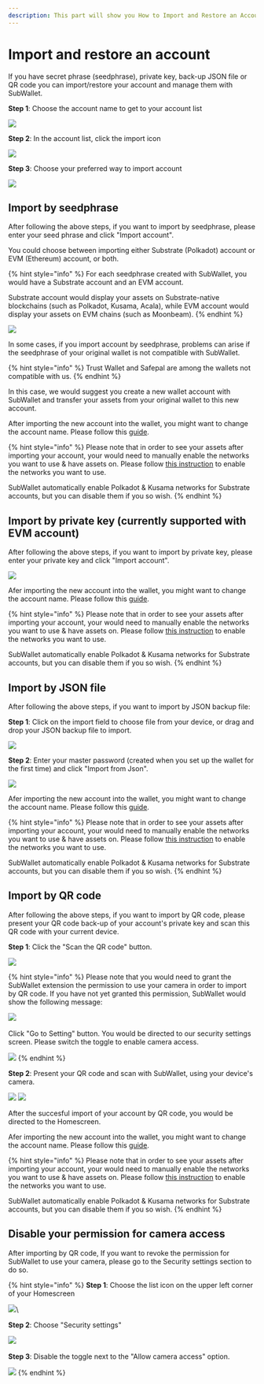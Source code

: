 ```yaml
---
description: This part will show you How to Import and Restore an Account on SubWallet.
---
```


# Import and restore an account

If you have secret phrase (seedphrase), private key, back-up JSON file or QR code you can import/restore your account and manage them with SubWallet.

**Step 1**: Choose the account name to get to your account list

![](<../../.gitbook/assets/image (12) (1) (2).png>)

**Step 2**: In the account list, click the import icon&#x20;

![](<../../.gitbook/assets/image (17) (2) (1).png>)

**Step 3**: Choose your preferred way to import account

![](<../../.gitbook/assets/image (15) (2) (1).png>)



## Import by seedphrase

After following the above steps, if you want to import by seedphrase, please enter your seed phrase and click "Import account".&#x20;

You could choose between importing either Substrate (Polkadot) account or EVM (Ethereum) account, or both.&#x20;

{% hint style="info" %}
For each seedphrase created with SubWallet, you would have a Substrate account and an EVM account.&#x20;

Substrate account would display your assets on Substrate-native blockchains (such as Polkadot, Kusama, Acala), while EVM account would display your assets on EVM chains (such as Moonbeam).&#x20;
{% endhint %}

![](<../../.gitbook/assets/image (25) (2) (1).png>)

In some cases, if you import account by seedphrase, problems can arise if the seedphrase of your original wallet is not compatible with SubWallet.&#x20;

{% hint style="info" %}
Trust Wallet and Safepal are among the wallets not compatible with us.&#x20;
{% endhint %}

In this case, we would suggest you create a new wallet account with SubWallet and transfer your assets from your original wallet to this new account.&#x20;

After importing the new account into the wallet, you might want to change the account name. Please follow this [guide](switch-between-accounts-and-change-account-name.md).

{% hint style="info" %}
Please note that in order to see your assets after importing your account, your would need to manually enable the networks you want to use & have assets on. Please follow [this instruction](../customize-your-blockchains.md) to enable the networks you want to use.

SubWallet automatically enable Polkadot & Kusama networks for Substrate accounts, but you can disable them if you so wish.&#x20;
{% endhint %}

##

## Import by private key (currently supported with EVM account)

After following the above steps, if you want to import by private key, please enter your  private key and click "Import account".

![](<../../.gitbook/assets/image (1) (1) (2).png>)

Afer importing the new account into the wallet, you might want to change the account name. Please follow this [guide](switch-between-accounts-and-change-account-name.md).

{% hint style="info" %}
Please note that in order to see your assets after importing your account, your would need to manually enable the networks you want to use & have assets on. Please follow [this instruction](../customize-your-blockchains.md) to enable the networks you want to use.

SubWallet automatically enable Polkadot & Kusama networks for Substrate accounts, but you can disable them if you so wish.
{% endhint %}

##

## Import by JSON file

After following the above steps, if you want to import by JSON backup file:

**Step 1**: Click on the import field to choose file from your device, or drag and drop your JSON backup file to import.

![](<../../.gitbook/assets/image (10) (1) (2) (1).png>)

**Step 2**: Enter your master password (created when you set up the wallet for the first time) and click "Import from Json".&#x20;

![](<../../.gitbook/assets/image (23) (1) (2).png>)

Afer importing the new account into the wallet, you might want to change the account name. Please follow this [guide](switch-between-accounts-and-change-account-name.md).

{% hint style="info" %}
Please note that in order to see your assets after importing your account, your would need to manually enable the networks you want to use & have assets on. Please follow [this instruction](../customize-your-blockchains.md) to enable the networks you want to use.

SubWallet automatically enable Polkadot & Kusama networks for Substrate accounts, but you can disable them if you so wish.
{% endhint %}

##

## Import by QR code

After following the above steps, if you want to import by QR code, please present your QR code back-up of your account's private key and scan this QR code with your current device.&#x20;



**Step 1**: Click the "Scan the QR code" button.

![](<../../.gitbook/assets/image (20) (2).png>)

{% hint style="info" %}
Please note that you would need to grant the SubWallet extension the permission to use your camera in order to import by QR code. If you have not yet granted this permission, SubWallet would show the following message:

![](<../../.gitbook/assets/image (7) (3) (1).png>)\
\
Click "Go to Setting" button. You would be directed to our security settings screen. Please switch the toggle to enable camera access.&#x20;

![](<../../.gitbook/assets/image (24) (1) (2).png>)
{% endhint %}



**Step 2**: Present your QR code and scan with SubWallet, using your device's camera.&#x20;

![](<../../.gitbook/assets/image (1) (1).png>) ![](broken-reference)

After the succesful import of your account by QR code, you would be directed to the Homescreen.&#x20;

Afer importing the new account into the wallet, you might want to change the account name. Please follow this [guide](switch-between-accounts-and-change-account-name.md).

{% hint style="info" %}
Please note that in order to see your assets after importing your account, your would need to manually enable the networks you want to use & have assets on. Please follow [this instruction](../customize-your-blockchains.md) to enable the networks you want to use.

SubWallet automatically enable Polkadot & Kusama networks for Substrate accounts, but you can disable them if you so wish.
{% endhint %}

## Disable your permission for camera access

After importing by QR code, If you want to revoke the permission for SubWallet to use your camera, please go to the Security settings section to do so.

{% hint style="info" %}
**Step 1**: Choose the list icon on the upper left corner of your Homescreen

![](<../../.gitbook/assets/image (22) (1) (2).png>)\


**Step 2**: Choose "Security settings"

![](<../../.gitbook/assets/image (13) (2).png>)\
\
**Step 3**: Disable the toggle next to the "Allow camera access" option.&#x20;

![](<../../.gitbook/assets/image (26) (2).png>)
{% endhint %}
